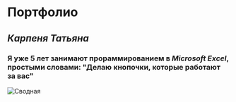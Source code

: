# **Портфолио**
## *Карпеня Татьяна*
### Я уже 5 лет занимают прораммированием в *Microsoft Excel*, простыми словами: "Делаю кнопочки, которые работают за вас"
![Сводная](https://sat02pap002files.storage.live.com/y4mPCZ-4nmg6qQi5crAsbbaIXseh-5wRDioRFuihARvhd1gVXJVHM8AoL1l34gp5Yy4f5fev_fzKlRvOoQvU_Tx84AvcnT_HL1KMmMje2RU2SRWO7YuSJu9hdvX3eP31mPqRjpPRzUJc9ao9u68fS3FvSnppoWGyzeEWo5i8aW8-CqBl6Lqemytrqx7UQZoGsMIkGNMXQ3OzsDs4VyM82vm8qa9Cts3mW4A4l9vDjTtQ0Q?encodeFailures=1&width=913&height=729)
